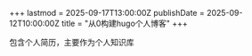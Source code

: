 +++
lastmod = 2025-09-17T13:00:00Z
publishDate = 2025-09-12T10:00:00Z
title = "从0构建hugo个人博客"
+++


包含个人简历，主要作为个人知识库
